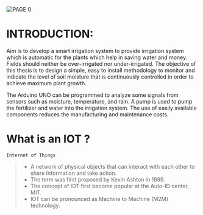 ![PAGE 0](https://raw.githubusercontent.com/LakshmiDeepak9653/MINIPROJECT-resources/main/page-0.png?token=GHSAT0AAAAAABTZRYW3GPZH2SHVTWHZONZIYTGIR6A)
# INTRODUCTION:
Aim is to develop a smart irrigation system to provide irrigation system which is automatic for the plants which help in saving water and money. Fields should neither be over-irrigated nor under-irrigated. The objective of this thesis is to design 
a simple, easy to install methodology to monitor and indicate the 
level of soil moisture that is continuously controlled in order 
to achieve maximum plant growth.

The Arduino UNO can be programmed to analyze some signals from sensors such as moisture, temperature, and rain. A pump is used to pump the fertilizer and water into the irrigation system. The use of easily available components reduces the manufacturing and maintenance costs.

# What is an IOT ?
`Internet of Things`
> -  A network of physical objects that can interact with each other to share Information and take action.
> - The term was first proposed by Kevin Ashton in 1999.
> - The concept of IOT first become popular at the Auto-ID center, MIT.
> - IOT can be pronounced as Machine to Machine (M2M) technology.  
